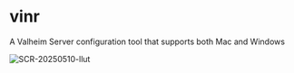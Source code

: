 # vinr
A Valheim Server configuration tool that supports both Mac and Windows

![SCR-20250510-llut](https://github.com/user-attachments/assets/6420a48b-efc7-4037-8ac3-9b994a47640e)

